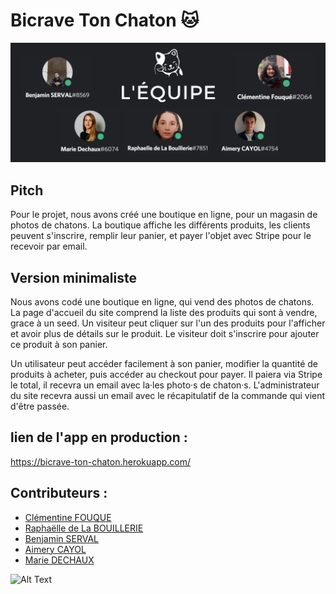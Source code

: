 # Bicrave Ton Chaton 🐱

![](app/assets/images/team.png)

## Pitch
Pour le projet, nous avons créé une boutique en ligne, pour un magasin de photos de chatons. La boutique affiche les différents produits, les clients peuvent s'inscrire, remplir leur panier, et payer l'objet avec Stripe pour le recevoir par email.

## Version minimaliste
Nous avons codé une boutique en ligne, qui vend des photos de chatons. La page d'accueil du site comprend la liste des produits qui sont à vendre, grace à un seed. Un visiteur peut cliquer sur l'un des produits pour l'afficher et avoir plus de détails sur le produit. Le visiteur doit s'inscrire pour ajouter ce produit à son panier.

Un utilisateur peut accéder facilement à son panier, modifier la quantité de produits à acheter, puis accéder au checkout pour payer. Il paiera via Stripe le total, il recevra un email avec la·les photo·s de chaton·s. L'administrateur du site recevra aussi un email avec le récapitulatif de la commande qui vient d'être passée.

## lien de l'app en production : 
https://bicrave-ton-chaton.herokuapp.com/

## Contributeurs :
- [Clémentine FOUQUE](https://github.com/Clem-svg)
- [Raphaëlle de La BOUILLERIE](https://github.com/raphaelledlb)
- [Benjamin SERVAL](https://github.com/BenjaminServal)
- [Aimery CAYOL](https://github.com/Aimery-Cayol)
- [Marie DECHAUX](https://github.com/mariedx) 

![Alt Text](https://media.giphy.com/media/vFKqnCdLPNOKc/giphy.gif)
